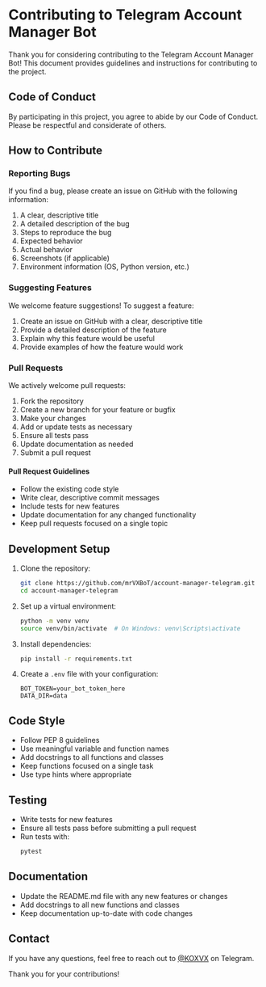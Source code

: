 # Contributing to Telegram Account Manager Bot

Thank you for considering contributing to the Telegram Account Manager Bot! This document provides guidelines and instructions for contributing to the project.

## Code of Conduct

By participating in this project, you agree to abide by our Code of Conduct. Please be respectful and considerate of others.

## How to Contribute

### Reporting Bugs

If you find a bug, please create an issue on GitHub with the following information:

1. A clear, descriptive title
2. A detailed description of the bug
3. Steps to reproduce the bug
4. Expected behavior
5. Actual behavior
6. Screenshots (if applicable)
7. Environment information (OS, Python version, etc.)

### Suggesting Features

We welcome feature suggestions! To suggest a feature:

1. Create an issue on GitHub with a clear, descriptive title
2. Provide a detailed description of the feature
3. Explain why this feature would be useful
4. Provide examples of how the feature would work

### Pull Requests

We actively welcome pull requests:

1. Fork the repository
2. Create a new branch for your feature or bugfix
3. Make your changes
4. Add or update tests as necessary
5. Ensure all tests pass
6. Update documentation as needed
7. Submit a pull request

#### Pull Request Guidelines

- Follow the existing code style
- Write clear, descriptive commit messages
- Include tests for new features
- Update documentation for any changed functionality
- Keep pull requests focused on a single topic

## Development Setup

1. Clone the repository:
   ```bash
   git clone https://github.com/mrVXBoT/account-manager-telegram.git
   cd account-manager-telegram
   ```

2. Set up a virtual environment:
   ```bash
   python -m venv venv
   source venv/bin/activate  # On Windows: venv\Scripts\activate
   ```

3. Install dependencies:
   ```bash
   pip install -r requirements.txt
   ```

4. Create a `.env` file with your configuration:
   ```
   BOT_TOKEN=your_bot_token_here
   DATA_DIR=data
   ```

## Code Style

- Follow PEP 8 guidelines
- Use meaningful variable and function names
- Add docstrings to all functions and classes
- Keep functions focused on a single task
- Use type hints where appropriate

## Testing

- Write tests for new features
- Ensure all tests pass before submitting a pull request
- Run tests with:
  ```bash
  pytest
  ```

## Documentation

- Update the README.md file with any new features or changes
- Add docstrings to all new functions and classes
- Keep documentation up-to-date with code changes

## Contact

If you have any questions, feel free to reach out to [@KOXVX](https://t.me/KOXVX) on Telegram.

Thank you for your contributions!
